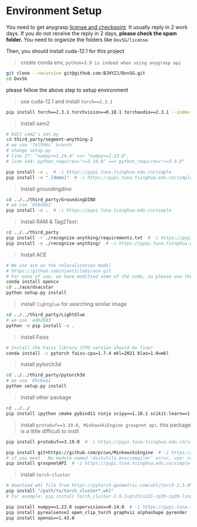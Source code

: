 # Environment Setup

You need to get anygrasp [license and checkpoint](https://github.com/graspnet/anygrasp_sdk/blob/main/README.md#license-registration). It usually reply in 2 work days. If you do not receive the reply in 2 days, **please check the spam folder.**
You need to organize the folders like `DovSG/license`.


Then, you should install cuda-12.1 for this project
> create conda env, `python=3.9 is indeed when using anygrasp api`
```bash
git clone --recursive git@github.com:BJHYZJ/DovSG.git
cd DovSG
```



please fellow the above step to setup environment

> use cuda-12.1 and install `torch==2.3.1`
```bash
pip install torch==2.3.1 torchvision==0.18.1 torchaudio==2.3.1 --index-url https://download.pytorch.org/whl/cu121  # -i https://pypi.tuna.tsinghua.edu.cn/simple

```

> Install sam2
```bash
# Edit sam2's set.py
cd third_party/segment-anything-2
# we use '7e1596c' branch
# change setup.py
# line 27: "numpy>=1.24.4" ==> "numpy>=1.23.0",
# line 144: python_requires=">=3.10.0" ==> python_requires=">=3.9.0"

pip install -e .  # -i https://pypi.tuna.tsinghua.edu.cn/simple
pip install -e ".[demo]"  # -i https://pypi.tuna.tsinghua.edu.cn/simple
```

> Install groundingdino

```bash
cd ../../third_party/GroundingDINO
# we use `856dde2`
pip install -e .  # -i https://pypi.tuna.tsinghua.edu.cn/simple
```

> Install RAM & Tag2Text:

```bash
cd ../../third_party
pip install -r ./recognize-anything/requirements.txt  # -i https://pypi.tuna.tsinghua.edu.cn/simple
pip install -e ./recognize-anything/  # -i https://pypi.tuna.tsinghua.edu.cn/simple
```


> Install ACE

```bash
# We use ace as the relocalization model
# https://github.com/nianticlabs/ace.git
# For ease of use, we have modified some of the code, so please use the ace code provided in our repo directly
conda install opencv
cd ../ace/dsacstar
python setup.py install
```


> install `lightglue` for searching similar image 

```bash
cd ../../third_party/LightGlue
# we use `edb2b83`
python -m pip install -e .
```



> install Faiss
```bash
# Install the Faiss library (CPU version should be fine)
conda install -c pytorch faiss-cpu=1.7.4 mkl=2021 blas=1.0=mkl
```


> install pytorch3d

```bash
cd ../../third_party/pytorch3d
# we use `05cbea1`
python setup.py install
```


> install other package

```bash
cd ../../
pip install ipython cmake pybind11 ninja scipy==1.10.1 scikit-learn==1.4.0 pandas==2.0.3 hydra-core opencv-python openai-clip timm matplotlib==3.7.2 imageio timm open3d numpy-quaternion more-itertools pyliblzfse einops transformers pytorch-lightning wget gdown tqdm zmq torch_geometric numpy==1.23.0  # -i https://pypi.tuna.tsinghua.edu.cn/simple
```


> install `protobuf==3.19.0, MinkowskiEngine graspnet api`. this package is a little difficult to instll
```bash
pip install protobuf==3.19.0  # -i https://pypi.tuna.tsinghua.edu.cn/simple

pip install git+https://github.com/pccws/MinkowskiEngine  # -i https://pypi.tuna.tsinghua.edu.cn/simple
# if you meet ` No module named 'distutils.msvccompiler` error, use: conda install "setuptools <65" 
pip install graspnetAPI  # -i https://pypi.tuna.tsinghua.edu.cn/simple
```

> install `torch-cluster`

```bash
# download whl file from https://pytorch-geometric.com/whl/torch-2.3.0%2Bcu121.html
pip install "/path/to/torch_cluster*.whl"
# For example: pip install torch_cluster-1.6.3+pt23cu121-cp39-cp39-linux_x86_64.whl
```

```bash
pip install numpy==1.23.0 supervision==0.14.0  # -i https://pypi.tuna.tsinghua.edu.cn/simple
pip install pyrealsense2 open_clip_torch graphviz alphashape pyrender  # -i https://pypi.tuna.tsinghua.edu.cn/simple
pip install openai==1.43.0

```